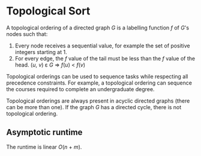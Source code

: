 # Topological Sort

A topological ordering of a directed graph *G* is a labelling function *f* of
*G*'s nodes such that:
1. Every node receives a sequential value, for example the set of positive
   integers starting at 1.
2. For every edge, the *f* value of the tail must be less than the *f* value of
   the head. (*u*, *v*) ε *G* => *f*(*u*) < *f*(*v*)

Topological orderings can be used to sequence tasks while respecting all
precedence constraints. For example, a topological ordering can sequence the
courses required to complete an undergraduate degree.

Topological orderings are always present in acyclic directed graphs (there can
be more than one). If the graph *G* has a directed cycle, there is not
topological ordering.

## Asymptotic runtime

The runtime is linear *O*(*n* + *m*).